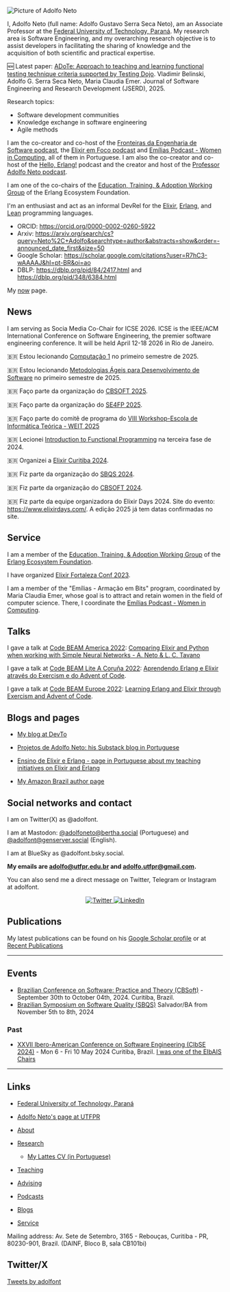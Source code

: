 
![Picture of Adolfo Neto](/images/AdolfoNeto_240x240.jpg "Adolfo Neto")

I, Adolfo Neto (full name: Adolfo Gustavo Serra Seca Neto), am an Associate Professor at the [Federal University of Technology, Paraná](https://bit.ly/49hx0Lg).
My research area is Software Engineering, and my overarching research objective is to assist developers in facilitating the sharing of knowledge and the acquisition of both scientific and practical expertise. 

🆕 Latest paper: [ADoTe: Approach to teaching and learning functional testing technique criteria supported by Testing Dojo](https://bit.ly/3EIX9bE). Vladimir Belinski, Adolfo G. Serra Seca Neto, Maria Claudia Emer. Journal of Software Engineering and Research Development (JSERD), 2025.

Research topics:
- Software development communities
- Knowledge exchange in software engineering
- Agile methods

I am the co-creator and co-host of the [Fronteiras da Engenharia de Software podcast](https://fronteirases.github.io/), the [Elixir em Foco podcast](https://www.elixiremfoco.com/en) and [Emílias Podcast - Women in Computing](https://anchor.fm/emilias-podcast), all of them in Portuguese. I am also the co-creator and co-host of the [Hello, Erlang!](https://helloerlang.github.io/) podcast and the creator and host of the [Professor Adolfo Neto podcast](https://podcasters.spotify.com/pod/show/adolfont).

I am one of the co-chairs of the [Education, Training, & Adoption Working Group](https://erlef.org/wg/education) of the Erlang Ecosystem Foundation.

I'm an enthusiast and act as an informal DevRel for the [Elixir](https://bit.ly/49pP4nd), [Erlang](https://bit.ly/3StIlm4), and [Lean](https://bit.ly/3FNxBYo) programming languages.

- ORCID: <https://orcid.org/0000-0002-0260-5922>
- Arxiv: <https://arxiv.org/search/cs?query=Neto%2C+Adolfo&searchtype=author&abstracts=show&order=-announced_date_first&size=50>
- Google Scholar: <https://scholar.google.com/citations?user=R7hC3-wAAAAJ&hl=pt-BR&oi=ao>
- DBLP: <https://dblp.org/pid/84/2417.html> and <https://dblp.org/pid/348/6384.html>

My [now](http://adolfont.github.io/now) page.

## News

I am serving as Socia Media Co-Chair for ICSE 2026. ICSE is the IEEE/ACM International Conference on Software Engineering, the premier software engineering conference. It will be held April 12-18 2026 in Rio de Janeiro.

🇧🇷 Estou lecionando [Computação 1](./teaching/2025/computacao1/) no primeiro semestre de 2025.

🇧🇷 Estou lecionando [Metodologias Ágeis para Desenvolvimento de Software](./teaching/metodosageis/) no primeiro semestre de 2025.

🇧🇷 Faço parte da organização do [CBSOFT 2025](https://cbsoft.sbc.org.br/2025/cbsoft/).

🇧🇷 Faço parte da organização do [SE4FP 2025](https://se4fp.github.io/2025/).

🇧🇷 Faço parte do comitê de programa do [VIII Workshop-Escola de Informática Teórica - WEIT 2025](https://dainf.pg.utfpr.edu.br/weit2025/committee.php)

🇧🇷 Lecionei [Introduction to Functional Programming](./teaching/2024/caes005/) na terceira fase de 2024.

🇧🇷 Organizei a [Elixir Curitiba 2024](https://bit.ly/ElixirCuritiba).

🇧🇷 Fiz parte da organização do [SBQS 2024](https://adolfont.github.io/events/sbqs2024/).

🇧🇷 Fiz parte da organização do [CBSOFT 2024](https://adolfont.github.io/events/cbsoft2024/).

🇧🇷 Fiz parte da equipe organizadora do Elixir Days 2024. Site do evento: <https://www.elixirdays.com/>. A edição 2025 já tem datas confirmadas no site.

<!-- ![ElixirDays](https://github.com/adolfont/adolfont.github.io/assets/79562/9bcff2fb-b7fd-4d8e-833c-3e6465388b63) -->



## Service

I am a member of the [Education, Training, & Adoption Working Group](https://erlef.org/wg/education) of the [Erlang Ecosystem Foundation](https://erlef.org/).

I have organized [Elixir Fortaleza Conf 2023](https://elixiremfoco.github.io/elixirfortaleza/index_en).

I am a member of the "Emílias - Armação em Bits" program, coordinated by Maria Claudia Emer, whose goal is to attract and retain women in the field of computer science. There, I coordinate the [Emílias Podcast - Women in Computing](https://adolfont.github.io/extension/podcasts/emilias).

## Talks

I gave a talk at [Code BEAM America 2022](https://codebeamamerica.com/): [Comparing Elixir and Python when working with Simple Neural Networks - A. Neto & L. C. Tavano](https://www.youtube.com/watch?v=zvS1Uj3_UTE&list=PLvL2NEhYV4ZueYk1VvTJUpwniZ7sWn_hm&index=23&t=6s)

I gave a talk at [Code BEAM Lite A Coruña 2022](https://www.codebeamcorunha.es/en): [Aprendendo Erlang e Elixir através do Exercism e do Advent of Code](https://youtu.be/8GUbbFRwAxM).

I gave a talk at [Code BEAM Europe 2022](https://www.eventbrite.com/cc/code-beam-europe-2022-90289?gclid=Cj0KCQiA37KbBhDgARIsAIzce17KNEGnfed-c8h8JiV8xiBVH4kiOtgPSHc8jyHTUAtDqwwzFTMGzj8aApWFEALw_wcB): [Learning Erlang and Elixir through Exercism and Advent of Code](https://www.youtube.com/watch?v=VGn2lmS1wbw).

## Blogs and pages

- [My blog at DevTo](https://dev.to/adolfont/)

- [Projetos de Adolfo Neto: his Substack blog in Portuguese](https://adolfon.substack.com/)

- [Ensino de Elixir e Erlang - page in Portuguese about my teaching initiatives on Elixir and Erlang](https://bit.ly/3YWTXQ0)

- [My Amazon Brazil author page](https://www.amazon.com.br/stores/Adolfo%20Gustavo%20Serra%20Seca%20Neto/author/B0CCLNZG77) 


## Social networks and contact

I am on Twitter(X) as @adolfont.

I am at Mastodon: <a rel="me" href="https://bertha.social/@adolfoneto">@adolfoneto@bertha.social (Portuguese)</a> and
<a rel="me" href="https://genserver.social/adolfont">@adolfont@genserver.social (English).</a>

I am at BlueSky as @adolfont.bsky.social.


**My emails are adolfo@utfpr.edu.br and adolfo.utfpr@gmail.com.**

You can also send me a direct message on Twitter, Telegram or Instagram at adolfont.

<p align="center">
	<a href="https://twitter.com/adolfont">
    <img src="https://img.shields.io/badge/Twitter--_.svg?style=social&logo=Twitter" alt="Twitter">
  </a>
  <a href="https://www.linkedin.com/in/adolfont">
    <img src="https://img.shields.io/badge/LinkedIn--_.svg?style=social&logo=linkedin" alt="LinkedIn">
  </a>
</p>

## Publications 

My latest publications can be found on his [Google Scholar profile](https://scholar.google.com/citations?user=R7hC3-wAAAAJ&hl=en&oi=ao) or at [Recent Publications](https://adolfont.github.io/research/publications/)

***
## Events

- [Brazilian Conference on Software: Practice and Theory (CBSoft)](https://bit.ly/4fKvw0c) - September 30th to October 04th, 2024. Curitiba, Brazil.
- [Brazilian Symposium on Software Quality (SBQS)](https://bit.ly/3X0jgRL)  Salvador/BA from November 5th to 8th, 2024

### Past

- [XXVII Ibero-American Conference on Software Engineering (CIbSE 2024)](https://bit.ly/48x2e1b) - Mon 6 - Fri 10 May 2024 Curitiba, Brazil. [I was one of the EIbAIS Chairs](https://bit.ly/458bsOH)

***
## Links

- [Federal University of Technology, Paraná](http://www.utfpr.edu.br/english)

- [Adolfo Neto's page at UTFPR](http://www2.dainf.ct.utfpr.edu.br/Members/adolfo)

- [About](about.md)

- [Research](research.md)
  - [My Lattes CV (in Portuguese)](https://bit.ly/3Q8VS1n) 

- [Teaching](teaching.md)

- [Advising](advising.md)

- [Podcasts](podcasts.md)

- [Blogs](https://adolfont.github.io/extension/blogs/blogs)

- [Service](service.md)

Mailing address: Av. Sete de Setembro, 3165 - Rebouças, Curitiba - PR, 80230-901, Brazil. (DAINF, Bloco B, sala CB101bi)

## Twitter/X 

<a class="twitter-timeline" href="https://twitter.com/adolfont?ref_src=twsrc%5Etfw">Tweets by adolfont</a> <script async src="https://platform.twitter.com/widgets.js" charset="utf-8"></script>

